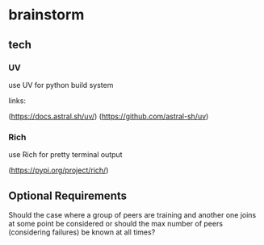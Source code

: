# brainstorm

## tech

### UV

use UV for python build system

links:

(https://docs.astral.sh/uv/)
(https://github.com/astral-sh/uv)

### Rich

use Rich for pretty terminal output

(https://pypi.org/project/rich/)


## Optional Requirements

Should the case where a group of peers are training and another one joins at some point be considered or should the max number of peers (considering failures) be known at all times?
